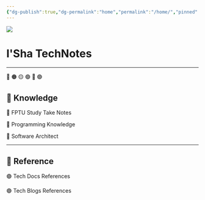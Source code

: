 ```yaml
---
{"dg-publish":true,"dg-permalink":"home","permalink":"/home/","pinned":true,"tags":["gardenEntry"]}
---
```



![](https://i.pinimg.com/564x/7f/17/f0/7f17f02600103f79e9c40b10cd292720.jpg)

# I'Sha TechNotes
---

🔴 🟠 🟡 🟢 🔵 🟣

## 🧠 Knowledge

🔵 FPTU Study Take Notes

🔵 Programming Knowledge

🔵 Software Architect

---

## 🔗 Reference

🟣 Tech Docs References
 
🟣 Tech Blogs References




